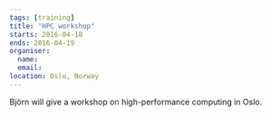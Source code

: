 ```yaml
---
tags: [training]
title: "HPC workshop"
starts: 2016-04-18
ends: 2016-04-19
organiser:
  name:
  email:
location: Oslo, Norway
---
```


Björn will give a workshop on high-performance computing in Oslo.